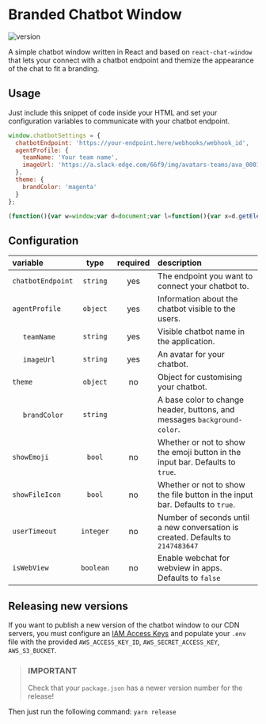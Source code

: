 # Branded Chatbot Window

![version](https://img.shields.io/badge/version-1.1.1-blue)

A simple chatbot window written in React and based on `react-chat-window` that lets your connect with a chatbot endpoint and themize the appearance of the chat to fit a branding.

## Usage

Just include this snippet of code inside your HTML and set your configuration variables to communicate with your chatbot endpoint.

```javascript
window.chatbotSettings = {
  chatbotEndpoint: 'https://your-endpoint.here/webhooks/webhook_id',
  agentProfile: {
    teamName: 'Your team name',
    imageUrl: 'https://a.slack-edge.com/66f9/img/avatars-teams/ava_0001-34.png'
  },
  theme: {
    brandColor: 'magenta'
  }
};

(function(){var w=window;var d=document;var l=function(){var x=d.getElementsByTagName('script')[0];var c=d.createElement('div');c.id='chatbotContainer';x.parentNode.insertBefore(c,x);var s=d.createElement('script');s.type='text/javascript';s.async=true;s.src='https://d1hbk1yt8xmke0.cloudfront.net/111/branded-chatbot-window.min.js';x.parentNode.insertBefore(s,x);};if(d.readyState==='complete'){l();}else if(w.attachEvent){w.attachEvent('onload',l);}else{w.addEventListener('load',l,false);}})();
```

## Configuration

|variable|type|required|description|
|:-------|:--:|:------:|:----------|
|`chatbotEndpoint`|`string`|yes|The endpoint you want to connect your chatbot to.|
|`agentProfile`|`object`|yes|Information about the chatbot visible to the users.|
|&nbsp;&nbsp;&nbsp;&nbsp;&nbsp;`teamName`|`string`|yes|Visible chatbot name in the application.|
|&nbsp;&nbsp;&nbsp;&nbsp;&nbsp;`imageUrl`|`string`|yes|An avatar for your chatbot.|
|`theme`|`object`|no|Object for customising your chatbot.|
|&nbsp;&nbsp;&nbsp;&nbsp;&nbsp;`brandColor`|`string`||A base color to change header, buttons, and messages `background-color`.|
|`showEmoji`|`bool`|no|Whether or not to show the emoji button in the input bar. Defaults to `true`.|
|`showFileIcon`|`bool`|no|Whether or not to show the file button in the input bar. Defaults to `true`.|
|`userTimeout`|`integer`|no|Number of seconds until a new conversation is created. Defaults to `2147483647`|
|`isWebView`|`boolean`|no|Enable webchat for webview in apps. Defaults to `false`|

## Releasing new versions

If you want to publish a new version of the chatbot window to our CDN servers, you must configure an [IAM Access Keys](https://docs.aws.amazon.com/IAM/latest/UserGuide/id_credentials_access-keys.html?icmpid=docs_iam_console) and populate your `.env` file with the provided `AWS_ACCESS_KEY_ID`, `AWS_SECRET_ACCESS_KEY`, `AWS_S3_BUCKET`.

> ### **IMPORTANT**
> Check that your `package.json` has a newer version number for the release!

Then just run the following command: `yarn release`
